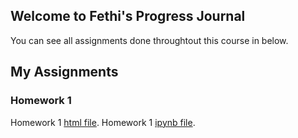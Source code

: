 ## Welcome to Fethi's Progress Journal

You can see all assignments done throughtout this course in below.

## My Assignments

### Homework 1
Homework 1 [html file](hw1/hw1.html).
Homework 1 [ipynb file](hw1/hw1.ipynb).
